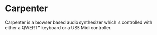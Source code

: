 # Carpenter
Carpenter is a browser based audio synthesizer which is controlled with either a QWERTY keyboard or a USB Midi controller.
